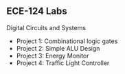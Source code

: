 ECE-124 Labs 
---
Digital Circuits and Systems  
- Project 1: Combinational logic gates
- Project 2: Simple ALU Design
- Project 3: Energy Monitor
- Project 4: Traffic Light Controller
